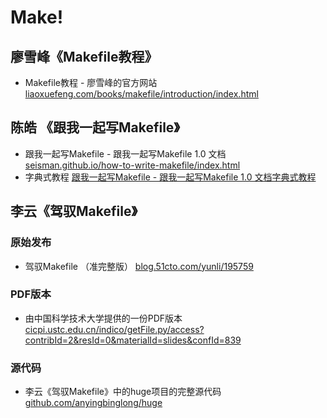 # Make!

## 廖雪峰《Makefile教程》

- Makefile教程 - 廖雪峰的官方网站
  [liaoxuefeng.com/books/makefile/introduction/index.html](https://liaoxuefeng.com/books/makefile/introduction/index.html)

## 陈皓 《跟我一起写Makefile》

- 跟我一起写Makefile - 跟我一起写Makefile 1.0 文档
  [seisman.github.io/how-to-write-makefile/index.html](https://seisman.github.io/how-to-write-makefile/index.html)
- 字典式教程
  [跟我一起写Makefile - 跟我一起写Makefile 1.0 文档字典式教程](https://seisman.github.io/how-to-write-makefile/index.html)

## 李云《驾驭Makefile》

### 原始发布

- 驾驭Makefile （准完整版）
  [blog.51cto.com/yunli/195759](https://blog.51cto.com/yunli/195759)

### PDF版本

- 由中国科学技术大学提供的一份PDF版本
  [cicpi.ustc.edu.cn/indico/getFile.py/access?contribId=2&resId=0&materialId=slides&confId=839](https://cicpi.ustc.edu.cn/indico/getFile.py/access?contribId=2&resId=0&materialId=slides&confId=839)

### 源代码

- 李云《驾驭Makefile》中的huge项目的完整源代码
  [github.com/anyingbinglong/huge](https://github.com/anyingbinglong/huge)

